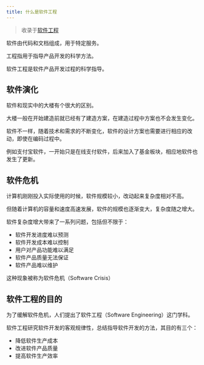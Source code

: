 ```yaml
---
title: 什么是软件工程
---
```


> 收录于[软件工程](/se/)

软件由代码和文档组成，用于特定服务。

工程指用于指导产品开发的科学方法。

软件工程是软件产品开发过程的科学指导。

## 软件演化

软件和现实中的大楼有个很大的区别。

大楼一般在开始建造前就已经有了建造方案，在建造过程中方案也不会发生变化。

软件不一样，随着技术和需求的不断变化，软件的设计方案也需要进行相应的改动，即使在编码过程中。

例如支付宝软件，一开始只是在线支付软件，后来加入了基金板块，相应地软件也发生了更新。

## 软件危机

计算机刚刚投入实际使用的时候，软件规模较小，改动起来复杂度相对不高。

但随着计算机的容量和速度高速发展，软件的规模也逐渐变大，复杂度随之增大。

软件复杂度增大带来了一系列问题，包括但不限于：

- 软件开发进度难以预测
- 软件开发成本难以控制
- 用户对产品功能难以满足
- 软件产品质量无法保证
- 软件产品难以维护

这种现象被称为软件危机（Software Crisis）

## 软件工程的目的

为了缓解软件危机，人们提出了软件工程（Software Engineering）这门学科。

软件工程研究软件开发的客观规律性，总结指导软件开发的方法，其目的有三个：

- 降低软件生产成本
- 改进软件产品质量
- 提高软件生产效率

